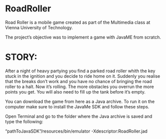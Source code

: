 RoadRoller
==========

Road Roller is a mobile game created as part of the Multimedia class at Vienna University of Technology.

The project’s objective was to implement a game with JavaME from scratch.

STORY:
======

After a night of heavy partying you find a parked road roller whith the key stuck in the ignition and you decide to ride home on it. Suddenly you realise that the breaks don’t work and you have no chance of bringing the road roller to a halt. Now it’s rolling. The more obstacles you overrun the more points you get. You will also need to fill up the tank before it’s empty.

You can download the game from here as a Java archive. To run it on the computer make sure to install the JavaMe SDK and follow these steps.

Open Terminal and go to the folder where the Java archive is saved and type the following:

“pathToJavaSDK”/resources/bin/emulator -Xdescriptor:RoadRoller.jad
